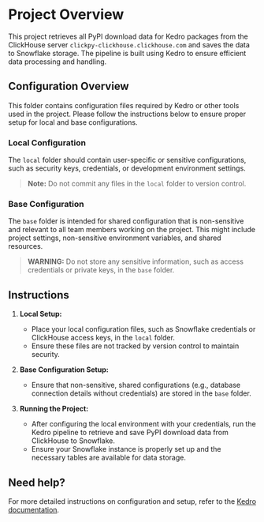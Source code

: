 # Project Overview

This project retrieves all PyPI download data for Kedro packages from the ClickHouse server `clickpy-clickhouse.clickhouse.com` and saves the data to Snowflake storage. The pipeline is built using Kedro to ensure efficient data processing and handling.

## Configuration Overview

This folder contains configuration files required by Kedro or other tools used in the project. Please follow the instructions below to ensure proper setup for local and base configurations.

### Local Configuration

The `local` folder should contain user-specific or sensitive configurations, such as security keys, credentials, or development environment settings.

> **Note:** Do not commit any files in the `local` folder to version control.

### Base Configuration

The `base` folder is intended for shared configuration that is non-sensitive and relevant to all team members working on the project. This might include project settings, non-sensitive environment variables, and shared resources.

> **WARNING:** Do not store any sensitive information, such as access credentials or private keys, in the `base` folder.

## Instructions

1. **Local Setup:**
   - Place your local configuration files, such as Snowflake credentials or ClickHouse access keys, in the `local` folder. 
   - Ensure these files are not tracked by version control to maintain security.
   
2. **Base Configuration Setup:**
   - Ensure that non-sensitive, shared configurations (e.g., database connection details without credentials) are stored in the `base` folder.
   
3. **Running the Project:**
   - After configuring the local environment with your credentials, run the Kedro pipeline to retrieve and save PyPI download data from ClickHouse to Snowflake.
   - Ensure your Snowflake instance is properly set up and the necessary tables are available for data storage.

## Need help?

For more detailed instructions on configuration and setup, refer to the [Kedro documentation](https://docs.kedro.org/en/stable/kedro_project_setup/configuration.html).